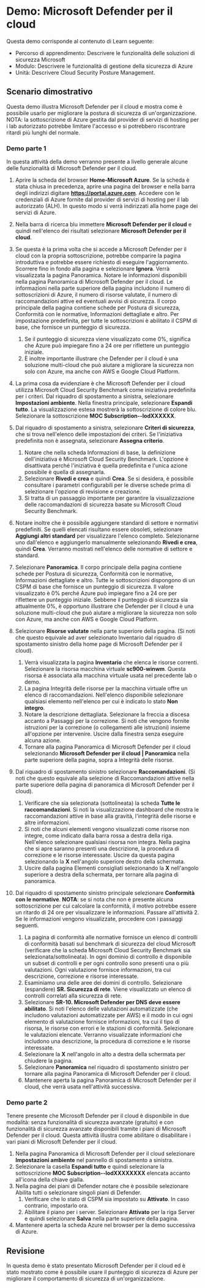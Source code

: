 <!---
---
Demo: titolo: "Esplorare Microsoft Defender per il cloud" Percorso di apprendimento/Modulo/Unità: "Percorso di apprendimento: Descrivere le funzionalità delle soluzioni di sicurezza Microsoft; Modulo 2: Descrivere le funzionalità di gestione della sicurezza di Azure; Unità 3: Descrivere Cloud Security Posture Management"
---
--->

# Demo: Microsoft Defender per il cloud

Questa demo corrisponde al contenuto di Learn seguente:

- Percorso di apprendimento: Descrivere le funzionalità delle soluzioni di sicurezza Microsoft
- Modulo: Descrivere le funzionalità di gestione della sicurezza di Azure
- Unità: Descrivere Cloud Security Posture Management.

## Scenario dimostrativo

Questa demo illustra Microsoft Defender per il cloud e mostra come è possibile usarlo per migliorare la postura di sicurezza di un'organizzazione.  NOTA: la sottoscrizione di Azure gestita dal provider di servizi di hosting per i lab autorizzato potrebbe limitare l'accesso e si potrebbero riscontrare ritardi più lunghi del normale.

### Demo parte 1

In questa attività della demo verranno presente a livello generale alcune delle funzionalità di Microsoft Defender per il cloud.

1. Aprire la scheda del browser **Home-Microsoft Azure**.  Se la scheda è stata chiusa in precedenza, aprire una pagina del browser e nella barra degli indirizzi digitare **https://portal.azure.com**. Accedere con le credenziali di Azure fornite dal provider di servizi di hosting per il lab autorizzato (ALH).  In questo modo si verrà indirizzati alla home page dei servizi di Azure.

1. Nella barra di ricerca blu immettere **Microsoft Defender per il cloud** e quindi nell'elenco dei risultati selezionare **Microsoft Defender per il cloud**.

1. Se questa è la prima volta che si accede a Microsoft Defender per il cloud con la propria sottoscrizione, potrebbe comparire la pagina introduttiva e potrebbe essere richiesto di eseguire l'aggiornamento.  Scorrere fino in fondo alla pagina e selezionare **Ignora**.  Verrà visualizzata la pagina Panoramica. Notare le informazioni disponibili nella pagina Panoramica di Microsoft Defender per il cloud.  Le informazioni nella parte superiore della pagina includono il numero di sottoscrizioni di Azure, il numero di risorse valutate, il numero di raccomandazioni attive ed eventuali avvisi di sicurezza.  Il corpo principale della pagina contiene schede per Postura di sicurezza, Conformità con le normative, Informazioni dettagliate e altro.  Per impostazione predefinita, per tutte le sottoscrizioni è abilitato il CSPM di base, che fornisce un punteggio di sicurezza.  
    1. Se il punteggio di sicurezza viene visualizzato come 0%, significa che Azure può impiegare fino a 24 ore per riflettere un punteggio iniziale.  
    1. È inoltre importante illustrare che Defender per il cloud è una soluzione multi-cloud che può aiutare a migliorare la sicurezza non solo con Azure, ma anche con AWS e Google Cloud Platform.

1. La prima cosa da evidenziare è che Microsoft Defender per il cloud utilizza Microsoft Cloud Security Benchmark come iniziativa predefinita per i criteri.  Dal riquadro di spostamento a sinistra, selezionare **Impostazioni ambiente**. Nella finestra principale, selezionare **Espandi tutto**.  La visualizzazione estesa mostrerà la sottoscrizione di colore blu.  Selezionare la sottoscrizione **MOC Subscription--lodXXXXXX**.

1. Dal riquadro di spostamento a sinistra, selezionare **Criteri di sicurezza**, che si trova nell'elenco delle impostazioni dei criteri. Se l'iniziativa predefinita non è assegnata, selezionare **Assegna criterio**.
    1. Notare che nella scheda Informazioni di base, la definizione dell'iniziativa è Microsoft Cloud Security Benchmark.  L'opzione è disattivata perché l'iniziativa è quella predefinita e l'unica azione possibile è quella di assegnarla.
    1. Selezionare **Rivedi e crea** e quindi **Crea**. Se si desidera, è possibile consultare i parametri configurabili per le diverse schede prima di selezionare l'opzione di revisione e creazione.
    1. Si tratta di un passaggio importante per garantire la visualizzazione delle raccomandazioni di sicurezza basate su Microsoft Cloud Security Benchmark.  

1. Notare inoltre che è possibile aggiungere standard di settore e normativi predefiniti. Se quelli elencati risultano essere obsoleti, selezionare **Aggiungi altri standard** per visualizzare l'elenco completo.  Selezionarne uno dall'elenco e aggiungerlo manualmente selezionando **Rivedi e crea**, quindi **Crea**.  Verranno mostrati nell'elenco delle normative di settore e standard.

1. Selezionare **Panoramica**.  Il corpo principale della pagina contiene schede per Postura di sicurezza, Conformità con le normative, Informazioni dettagliate e altro.  Tutte le sottoscrizioni dispongono di un CSPM di base che fornisce un punteggio di sicurezza. Il valore visualizzato è 0% perché Azure può impiegare fino a 24 ore per riflettere un punteggio iniziale.  Sebbene il punteggio di sicurezza sia attualmente 0%, è opportuno illustrare che Defender per il cloud è una soluzione multi-cloud che può aiutare a migliorare la sicurezza non solo con Azure, ma anche con AWS e Google Cloud Platform.

1. Selezionare **Risorse valutate** nella parte superiore della pagina.  (Si noti che questo equivale ad aver selezionato Inventario dal riquadro di spostamento sinistro della home page di Microsoft Defender per il cloud).
    1. Verrà visualizzata la pagina **Inventario** che elenca le risorse correnti. Selezionare la risorsa macchina virtuale **sc900-winwm**. Questa risorsa è associata alla macchina virtuale usata nel precedente lab o demo.
    1. La pagina Integrità delle risorse per la macchina virtuale offre un elenco di raccomandazioni.  Nell'elenco disponibile selezionare qualsiasi elemento nell'elenco per cui è indicato lo stato **Non integro**.
    1. Notare la descrizione dettagliata.  Selezionare la freccia a discesa accanto a Passaggi per la correzione. Si noti che vengono fornite istruzioni per la correzione (o collegamenti alle istruzioni) insieme all'opzione per intervenire.  Uscire dalla finestra senza eseguire alcuna azione.
    1. Tornare alla pagina Panoramica di Microsoft Defender per il cloud selezionando **Microsoft Defender per il cloud | Panoramica** nella parte superiore della pagina, sopra a Integrità delle risorse.

1. Dal riquadro di spostamento sinistro selezionare **Raccomandazioni**.  (Si noti che questo equivale alla selezione di Raccomandazioni attive nella parte superiore della pagina di panoramica di Microsoft Defender per il cloud).
    1. Verificare che sia selezionata (sottolineata) la scheda **Tutte le raccomandazioni**.  Si noti la visualizzazione dashboard che mostra le raccomandazioni attive in base alla gravità, l'integrità delle risorse e altre informazioni.
    1. Si noti che alcuni elementi vengono visualizzati come risorse non integre, come indicato dalla barra rossa a destra della riga.  Nell'elenco selezionare qualsiasi risorsa non integra.  Nella pagina che si apre saranno presenti una descrizione, la procedura di correzione e le risorse interessate. Uscire da questa pagina selezionando la **X** nell'angolo superiore destro della schermata.
    1. Uscire dalla pagina Elementi consigliati selezionando la **X** nell'angolo superiore a destra della schermata, per tornare alla pagina di panoramica.

1. Dal riquadro di spostamento sinistro principale selezionare **Conformità con le normative**.  **NOTA**: se si nota che non è presente alcuna sottoscrizione per cui calcolare la conformità, il motivo potrebbe essere un ritardo di 24 ore per visualizzare le informazioni. Passare all'attività 2.  Se le informazioni vengono visualizzate, procedere con i passaggi seguenti.
    1. La pagina di conformità alle normative fornisce un elenco di controlli di conformità basati sul benchmark di sicurezza del cloud Microsoft (verificare che la scheda Microsoft Cloud Security Benchmark sia selezionata/sottolineata). In ogni dominio di controllo è disponibile un subset di controlli e per ogni controllo sono presenti una o più valutazioni. Ogni valutazione fornisce informazioni, tra cui descrizione, correzione e risorse interessate.
    1. Esaminiamo una delle aree dei domini di controllo. Selezionare (espandere) **SR. Sicurezza di rete**. Viene visualizzato un elenco di controlli correlati alla sicurezza di rete.
    1. Selezionare **SR-10. Microsoft Defender per DNS deve essere abilitato**. Si noti l'elenco delle valutazioni automatizzate (che includono valutazioni automatizzate per AWS) e il modo in cui ogni elemento di valutazione fornisce informazioni, tra cui il tipo di risorsa, le risorse con errori e le stazioni di conformità. Selezionare le valutazioni elencate.  Verranno visualizzate informazioni che includono una descrizione, la procedura di correzione e le risorse interessate.
    1. Selezionare la **X** nell'angolo in alto a destra della schermata per chiudere la pagina.
    1. Selezionare **Panoramica** nel riquadro di spostamento sinistro per tornare alla pagina Panoramica di Microsoft Defender per il cloud.
    1. Mantenere aperta la pagina Panoramica di Microsoft Defender per il cloud, che verrà usata nell'attività successiva.

### Demo parte 2

Tenere presente che Microsoft Defender per il cloud è disponibile in due modalità: senza funzionalità di sicurezza avanzate (gratuito) e con funzionalità di sicurezza avanzate disponibili tramite i piani di Microsoft Defender per il cloud. Questa attività illustra come abilitare o disabilitare i vari piani di Microsoft Defender per il cloud.

1. Nella pagina Panoramica di Microsoft Defender per il cloud selezionare **Impostazioni ambiente** nel pannello di spostamento a sinistra.
1. Selezionare la casella **Espandi tutto** e quindi selezionare la sottoscrizione **MOC Subscription--lodXXXXXXXX** elencata accanto all'icona della chiave gialla.
1. Nella pagina dei piani di Defender notare che è possibile selezionare Abilita tutti o selezionare singoli piani di Defender. 
    1. Verificare che lo stato di CSPM sia impostato su **Attivato**. In caso contrario, impostarlo ora.  
    1. Abilitare il piano per i server.  Selezionare **Attivato** per la riga Server e quindi selezionare **Salva** nella parte superiore della pagina.
1. Mantenere aperta la scheda Azure nel browser per la demo successiva di Azure.

## Revisione

In questa demo è stato presentato Microsoft Defender per il cloud ed è stato mostrato come è possibile usare il punteggio di sicurezza di Azure per migliorare il comportamento di sicurezza di un'organizzazione.
